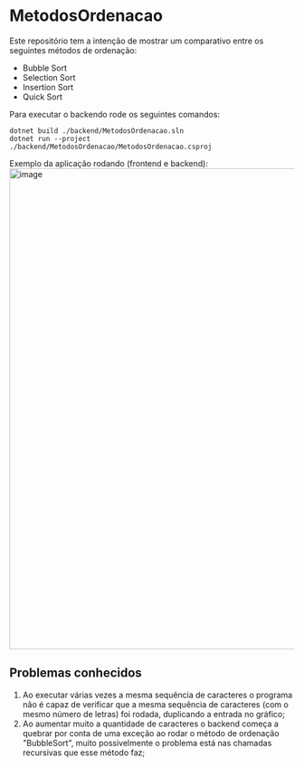 # MetodosOrdenacao

Este repositório tem a intenção de mostrar um comparativo entre os seguintes métodos de ordenação:

- Bubble Sort
- Selection Sort
- Insertion Sort
- Quick Sort

Para executar o backendo rode os seguintes comandos:

```
dotnet build ./backend/MetodosOrdenacao.sln
dotnet run --project ./backend/MetodosOrdenacao/MetodosOrdenacao.csproj
```

Exemplo da aplicação rodando (frontend e backend):
<img width="1279" height="851" alt="image" src="https://github.com/user-attachments/assets/6230b083-5983-4d8b-8f28-f301b4f82f6a" />

## Problemas conhecidos

1. Ao executar várias vezes a mesma sequência de caracteres o programa não é capaz de verificar que a mesma sequência de caracteres (com o mesmo número de letras) foi rodada, duplicando a entrada no gráfico;
2. Ao aumentar muito a quantidade de caracteres o backend começa a quebrar por conta de uma exceção ao rodar o método de ordenação "BubbleSort", muito possivelmente o problema está nas chamadas recursivas que esse método faz;
